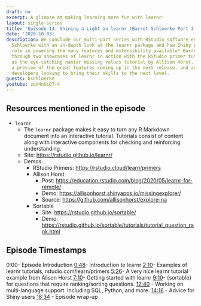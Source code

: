 ```yaml
---
draft: no
excerpt: A glimpse at making learning more fun with learnr!
layout: single-series
title: 'Episode 14: Shining a Light on learnr (Barret Schloerke Part 3)'
date: '2020-10-03'
description: We conclude our multi-part series with RStudio software engineer Barret
  Schloerke with an in-depth look at the learnr package and how Shiny plays a huge
  role in powering the many features and extensibility available! Barret walks us
  through two showcases of learnr in action with the RStudio primer tutorials as well
  as the eye-catching naniar missing values tutorial by Allison Horst.  Plus we get
  a preview of the great features coming up in the next release, and advice for Shiny
  developers looking to bring their skills to the next level.
guests: bschloerke
youtube: zqV4nUiO7-4
---
```


## Resources mentioned in the episode

* `learnr`
  * The `learnr` package makes it easy to turn any R Markdown document into an interactive tutorial. Tutorials consist of content along with interactive components for checking and reinforcing understanding.
  * Site: https://rstudio.github.io/learnr/
  * Demos:
    * RStudio Primers: https://rstudio.cloud/learn/primers
    * Allison Horst
      * Post: https://education.rstudio.com/blog/2020/05/learnr-for-remote/
      * Demo: https://allisonhorst.shinyapps.io/missingexplorer/
      * Source: https://github.com/allisonhorst/explore-na
    * Sortable
      * Site: https://rstudio.github.io/sortable/
      * Demo: https://rstudio.github.io/sortable/tutorials/tutorial_question_rank.html


## Episode Timestamps

0:00- Episode Introduction
[0:48](https://www.youtube.com/watch?v=zqV4nUiO7-4&t=0m48s)- Introduction to learnr
[2:10](https://www.youtube.com/watch?v=zqV4nUiO7-4&t=2m10s)- Examples of learnr tutorials, rstudio.com/learn/primers
[5:26](https://www.youtube.com/watch?v=zqV4nUiO7-4&t=5m26s)- A very nice learnr tutorial example from Alison Horst
[7:10](https://www.youtube.com/watch?v=zqV4nUiO7-4&t=7m10s)- Getting started with learnr
[9:10](https://www.youtube.com/watch?v=zqV4nUiO7-4&t=9m10s)- {sortable} for questions that require ranking/sorting questions. 
[12:40](https://www.youtube.com/watch?v=zqV4nUiO7-4&t=12m40s) - Working on multi-language support. Including SQL, Python, and more.
[14:16](https://www.youtube.com/watch?v=zqV4nUiO7-4&t=14m16s) - Advice for Shiny users
[18:34](https://www.youtube.com/watch?v=zqV4nUiO7-4&t=18m34s) - Episode wrap-up
